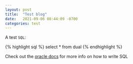 ```yaml
---
layout: post
title:  "Test blog"
date:   2021-09-06 08:44:09 -0700
categories: test
---
```

A test `SQL`:

{% highlight sql %}
select * from dual
{% endhighlight %}

Check out the [oracle docs][oracle-19c-docs] for more info on how to write SQL

[oracle-19c-docs]: https://docs.oracle.com/en/database/oracle/oracle-database/19/index.html